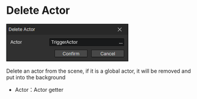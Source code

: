 # Delete Actor

![](img/deleteActor-1.png)

Delete an actor from the scene, if it is a global actor, it will be removed and put into the background

- Actor：Actor getter